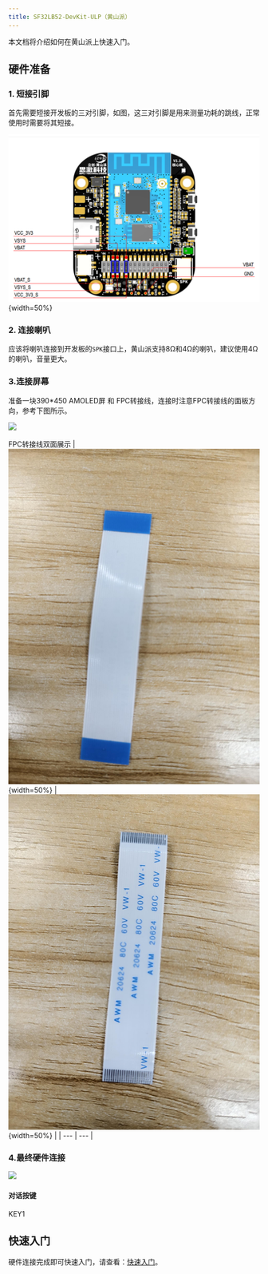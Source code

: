 ```yaml
---
title: SF32LB52-DevKit-ULP（黄山派）
---
```


本文档将介绍如何在黄山派上快速入门。

## 硬件准备

### 1. 短接引脚

首先需要短接开发板的三对引脚，如图，这三对引脚是用来测量功耗的跳线，正常使用时需要将其短接。

![](image/2025-05-14-17-35-50.png){width=50%}

### 2. 连接喇叭

应该将喇叭连接到开发板的`SPK`接口上，黄山派支持8Ω和4Ω的喇叭，建议使用4Ω的喇叭，音量更大。

### 3.连接屏幕
准备一块390*450 AMOLED屏 和 FPC转接线，连接时注意FPC转接线的面板方向，参考下图所示。

![](image/Screen_connection.png)

FPC转接线双面展示
| ![](image/wire1.png){width=50%} | ![](image/wire2.png){width=50%} |
| --- | --- |

### 4.最终硬件连接

![](image/connect.png)
#### 对话按键
KEY1

## 快速入门
硬件连接完成即可快速入门，请查看：[快速入门](../README.md)。
